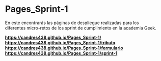 # Pages_Sprint-1
En este encontrarás las páginas de despliegue realizadas para los diferentes micro-retos de los sprint de cumplimiento en la academia Geek.

**https://candres438.github.io/Pages_Sprint-1/**  
**https://candres438.github.io/Pages_Sprint-1/tributo**  
**https://candres438.github.io/Pages_Sprint-1/formulario**  
**https://candres438.github.io/Pages_Sprint-1/sprint-1**  

